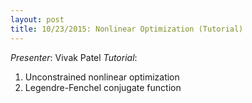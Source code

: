```yaml
---
layout: post
title: 10/23/2015: Nonlinear Optimization (Tutorial)
---
```

*Presenter*: Vivak Patel
*Tutorial*:
1. Unconstrained nonlinear optimization
2. Legendre-Fenchel conjugate function
